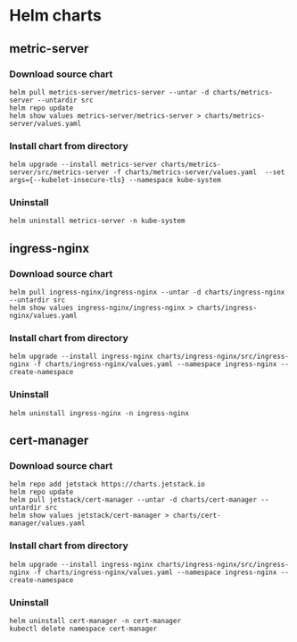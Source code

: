 # Helm charts
 
## metric-server

### Download source chart
```
helm pull metrics-server/metrics-server --untar -d charts/metrics-server --untardir src
helm repo update
helm show values metrics-server/metrics-server > charts/metrics-server/values.yaml
```

### Install chart from directory

```
helm upgrade --install metrics-server charts/metrics-server/src/metrics-server -f charts/metrics-server/values.yaml  --set args={--kubelet-insecure-tls} --namespace kube-system
```

### Uninstall

```
helm uninstall metrics-server -n kube-system
```


## ingress-nginx

### Download source chart
```
helm pull ingress-nginx/ingress-nginx --untar -d charts/ingress-nginx --untardir src
helm show values ingress-nginx/ingress-nginx > charts/ingress-nginx/values.yaml
```

### Install chart from directory

```
helm upgrade --install ingress-nginx charts/ingress-nginx/src/ingress-nginx -f charts/ingress-nginx/values.yaml --namespace ingress-nginx --create-namespace
```

### Uninstall

```
helm uninstall ingress-nginx -n ingress-nginx
```

## cert-manager

### Download source chart
```
helm repo add jetstack https://charts.jetstack.io
helm repo update
helm pull jetstack/cert-manager --untar -d charts/cert-manager --untardir src
helm show values jetstack/cert-manager > charts/cert-manager/values.yaml
```

### Install chart from directory

```
helm upgrade --install ingress-nginx charts/ingress-nginx/src/ingress-nginx -f charts/ingress-nginx/values.yaml --namespace ingress-nginx --create-namespace
```

### Uninstall

```
helm uninstall cert-manager -n cert-manager
kubectl delete namespace cert-manager
```